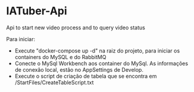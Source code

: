 # IATuber-Api
Api to start new video process and to query video status

Para iniciar:
- Execute "docker-compose up -d" na raiz do projeto, para iniciar os containers do MySQL e do RabbitMQ
- Conecte o MySql Workbench aos container do MySql. As informações de conexão local, estão no AppSettings de Develop.
- Execute o script de criação de tabela que se encontra em /StartFiles/CreateTableScript.txt